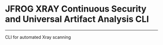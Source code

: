 # JFROG XRAY Continuous Security and Universal Artifact Analysis CLI

---

CLI for automated Xray scanning
